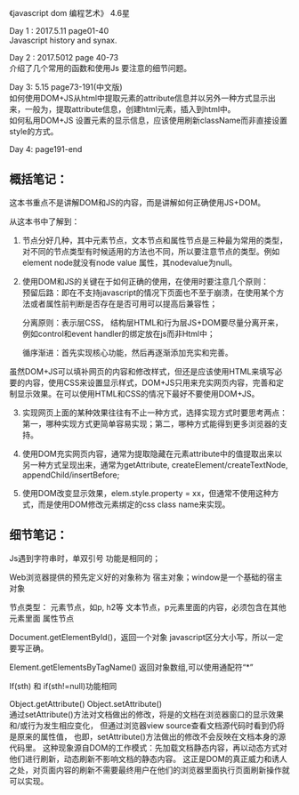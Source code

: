 
《javascript dom 编程艺术》 4.6星

Day 1 : 2017.5.11 page01-40  
     Javascript history and synax.  

Day 2 : 2017.5012 page 40-73  
介绍了几个常用的函数和使用Js 要注意的细节问题。

Day 3: 5.15 page73-191(中文版)  
     如何使用DOM+JS从html中提取元素的attribute信息并以另外一种方式显示出来，一般为，提取attribute信息，创建html元素，插入到html中。  
     如何私用DOM+JS 设置元素的显示信息，应该使用刷新className而非直接设置style的方式。  

Day 4: page191-end

## 概括笔记：  
这本书重点不是讲解DOM和JS的内容，而是讲解如何正确使用JS+DOM。

从这本书中了解到：  
1.	节点分好几种，其中元素节点，文本节点和属性节点是三种最为常用的类型，对不同的节点类型有时候适用的方法也不同，所以要注意节点的类型。例如element node就没有node value 属性，其nodevalue为null。

2.	使用DOM和JS的关键在于如何正确的使用，在使用时要注意几个原则：  
预留后路：即在不支持javascript的情况下页面也不至于崩溃，在使用某个方法或者属性前判断是否存在是否可用可以提高后兼容性；  

     分离原则：表示层CSS， 结构层HTML和行为层JS+DOM要尽量分离开来，例如control和event handler的绑定放在js而非Html中； 

     循序渐进：首先实现核心功能，然后再逐渐添加充实和完善。  

虽然DOM+JS可以填补网页的内容和修改样式，但还是应该使用HTML来填写必要的内容，使用CSS来设置显示样式，DOM+JS只用来充实网页内容，完善和定制显示效果。在可以使用HTML和CSS的情况下最好不要使用DOM+JS。  

3.	实现网页上面的某种效果往往有不止一种方式，选择实现方式时要思考两点：第一，哪种实现方式更简单容易实现；第二，哪种方式能得到更多浏览器的支持。

4.	使用DOM充实网页内容，通常为提取隐藏在元素attribute中的值提取出来以另一种方式呈现出来，通常为getAttribute, createElement/createTextNode, appendChild/insertBefore;

5.	使用DOM改变显示效果，elem.style.property = xx，但通常不使用这种方式，而是使用DOM修改元素绑定的css class name来实现。

## 细节笔记：  
Js遇到字符串时，单双引号 功能是相同的；

Web浏览器提供的预先定义好的对象称为 宿主对象；window是一个基础的宿主对象

节点类型：
 元素节点，如p, h2等
 文本节点，p元素里面的内容，必须包含在其他元素里面
 属性节点

Document.getElementById()，返回一个对象 javascript区分大小写，所以一定要写正确。

Element.getElementsByTagName() 返回对象数组,可以使用通配符“*”

If(sth) 和 if(sth!=null)功能相同

Object.getAttribute()
Object.setAttribute()  
通过setAttribute()方法对文档做出的修改，将是的文档在浏览器窗口的显示效果和/或行为发生相应变化，
但通过浏览器view source查看文档源代码时看到仍将是原来的属性值，
也即，setAttribute()方法做出的修改不会反映在文档本身的源代码里。
这种现象源自DOM的工作模式：先加载文档静态内容，再以动态方式对他们进行刷新，动态刷新不影响文档的静态内容。
这正是DOM的真正威力和诱人之处，对页面内容的刷新不需要最终用户在他们的浏览器里面执行页面刷新操作就可以实现。

